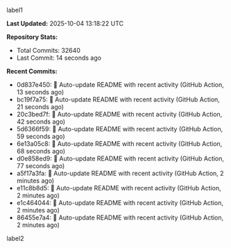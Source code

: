 
label1 
<!-- ACTIVITY_START -->
**Last Updated:** 2025-10-04 13:18:22 UTC

**Repository Stats:**
- Total Commits: 32640
- Last Commit: 14 seconds ago

**Recent Commits:**
- 0d837e450: 🤖 Auto-update README with recent activity (GitHub Action, 13 seconds ago)
- bc19f7a75: 🤖 Auto-update README with recent activity (GitHub Action, 21 seconds ago)
- 20c3bed7f: 🤖 Auto-update README with recent activity (GitHub Action, 42 seconds ago)
- 5d6366f59: 🤖 Auto-update README with recent activity (GitHub Action, 59 seconds ago)
- 6e13a05c8: 🤖 Auto-update README with recent activity (GitHub Action, 68 seconds ago)
- d0e858ed9: 🤖 Auto-update README with recent activity (GitHub Action, 77 seconds ago)
- a5f17a3fa: 🤖 Auto-update README with recent activity (GitHub Action, 2 minutes ago)
- e11c8b8d5: 🤖 Auto-update README with recent activity (GitHub Action, 2 minutes ago)
- e1c464044: 🤖 Auto-update README with recent activity (GitHub Action, 2 minutes ago)
- 86455e7a4: 🤖 Auto-update README with recent activity (GitHub Action, 2 minutes ago)
<!-- ACTIVITY_END -->

label2
